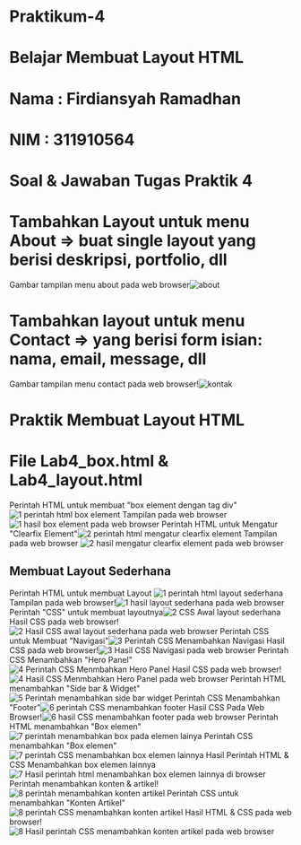 # Praktikum-4
# Belajar Membuat Layout HTML
# Nama : Firdiansyah Ramadhan
# NIM  : 311910564
# Soal & Jawaban Tugas Praktik 4
# Tambahkan Layout untuk menu About => buat single layout yang berisi deskripsi, portfolio, dll
Gambar tampilan menu about pada web browser![about](https://user-images.githubusercontent.com/81859768/115854460-7742b280-a454-11eb-8452-a2f38201ab73.png)
# Tambahkan layout untuk menu Contact => yang berisi form isian: nama, email, message, dll
Gambar tampilan menu contact pada web browser!![kontak](https://user-images.githubusercontent.com/81859768/115854592-9d685280-a454-11eb-9485-f14b4babfb3e.png)
# Praktik Membuat Layout HTML
# File Lab4_box.html & Lab4_layout.html
Perintah HTML untuk membuat "box element dengan tag div" ![1 perintah html box element](https://user-images.githubusercontent.com/81859768/115855419-69d9f800-a455-11eb-9ad2-076dd1b9ae60.png)
Tampilan pada web browser![1 hasil box element pada web browser](https://user-images.githubusercontent.com/81859768/115855582-9db51d80-a455-11eb-8788-cd808f0ffa4d.png)
Perintah HTML untuk Mengatur "Clearfix Element"![2 perintah html mengatur clearfix element](https://user-images.githubusercontent.com/81859768/115855683-bc1b1900-a455-11eb-9f0e-c12b76cdd42d.png)
Tampilan pada web browser ![2 hasil mengatur clearfix element pada web browser](https://user-images.githubusercontent.com/81859768/115855719-c9380800-a455-11eb-9c09-7b49477641cc.png)
## Membuat Layout Sederhana
Perintah HTML untuk membuat Layout ![1 perintah html layout sederhana](https://user-images.githubusercontent.com/81859768/115855972-1025fd80-a456-11eb-8090-164d1d0d01ab.png)
Tampilan pada web browser!![1 hasil layout sederhana pada web browser](https://user-images.githubusercontent.com/81859768/115856013-1caa5600-a456-11eb-956e-1900ec2f7d71.png)
Perintah "CSS" untuk membuat layoutnya![2 CSS Awal layout sederhana](https://user-images.githubusercontent.com/81859768/115856092-3cda1500-a456-11eb-9cd1-09b797b2b66a.png)
Hasil CSS pada web browser! ![2 Hasil CSS awal layout sederhana pada web browser](https://user-images.githubusercontent.com/81859768/115856140-4ebbb800-a456-11eb-8927-95e608933569.png)
Perintah CSS untuk Membuat "Navigasi"![3  Perintah CSS Menambahkan Navigasi](https://user-images.githubusercontent.com/81859768/115856233-6f840d80-a456-11eb8721273e4f99848a.png)
Hasil CSS pada web browser!![3  Hasil CSS Navigasi pada web browser](https://user-images.githubusercontent.com/81859768/115856364-993d3480-a456-11eb-8fd8-0f30911c6d98.png)
Perintah CSS Menambahkan "Hero Panel"![4  Perintah CSS Menmbahkan Hero Panel](https://user-images.githubusercontent.com/81859768/115856458-b6720300-a456-11eb-97266ebab72bb218.png)
Hasil CSS pada web browser! ![4  Hasil CSS Menmbahkan Hero Panel pada web browser](https://user-images.githubusercontent.com/81859768/115856514-cee21d80-a456-11eb-94c0-a5e0f6eadab9.png)
Perintah HTML menambahkan "Side bar & Widget"![5  Perintah menambahkan side bar widget](https://user-images.githubusercontent.com/81859768/115856951-50d24680-a457-11eb-8c2d-80eb0e146d1b.png)
Perintah CSS Menambahkan "Footer"![6  perintah CSS menambahkan footer](https://user-images.githubusercontent.com/81859768/115857631-1b7a2880-a458-11eb-91b8-c491536f6349.png)
Hasil CSS Pada Web Browser!![6  hasil CSS menambahkan footer pada web browser](https://user-images.githubusercontent.com/81859768/115857711-364c9d00-a458-11eb-8423-5a8fbd9cc792.png)
Perintah HTML menambahkan "Box elemen"
![7  perintah menambahkan box pada elemen lainya](https://user-images.githubusercontent.com/81859768/115857806-5e3c0080-a458-11eb-8025-e4974e850997.png)
Perintah CSS menambahkan "Box elemen"![7  perintah CSS menambahkan box elemen lainnya](https://user-images.githubusercontent.com/81859768/115857882-7875de80-a458-11eb-93b0-1d700ad8cebb.png)
Hasil Perintah HTML & CSS Menambahkan box elemen lainnya![7  Hasil perintah   html menambahkan box elemen lainnya di browser](https://user-images.githubusercontent.com/81859768/115857965-95aaad00-a458-11eb-8602-566db1b8f56b.png)
Perintah menambahkan konten & artikel!![8  perintah menambahkan konten artikel](https://user-images.githubusercontent.com/81859768/115858097-bc68e380-a458-11eb-9463-474a2c7bb929.png)
Perintah CSS untuk menambahkan "Konten Artikel"![8  perintah CSS menambahkan konten artikel](https://user-images.githubusercontent.com/81859768/115858200-dc98a280-a458-11eb-9170-86bbd5e96f73.png)
Hasil HTML & CSS pada web browser!![8  Hasil perintah   CSS menambahkan konten artikel pada web browser](https://user-images.githubusercontent.com/81859768/115858286-f2a66300-a458-11eb-85ac-1aed6133ae9a.png)

